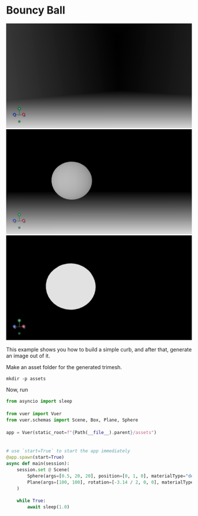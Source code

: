 
# Bouncy Ball

![Generated Image](render/depth-room.png)
![Generated Image](render/depth.png)
![Generated Image](render/mask.jpg)

This example shows you how to build a simple curb, and after that, generate an image out of it.

Make an asset folder for the generated trimesh.
```shell
mkdir -p assets
```

Now, run

```python
from asyncio import sleep

from vuer import Vuer
from vuer.schemas import Scene, Box, Plane, Sphere

app = Vuer(static_root=f"{Path(__file__).parent}/assets")


# use `start=True` to start the app immediately
@app.spawn(start=True)
async def main(session):
    session.set @ Scene(
        Sphere(args=[0.5, 20, 20], position=[0, 1, 0], materialType="depth"),
        Plane(args=[100, 100], rotation=[-3.14 / 2, 0, 0], materialType="depth"),
    )

    while True:
        await sleep(1.0)
```

